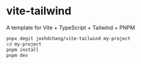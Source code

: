 # vite-tailwind

A template for Vite + TypeScript + Tailwind + PNPM

```bash
pnpx degit joshdchang/vite-tailwind my-project
cd my-project
pnpm install
pnpm dev
```
